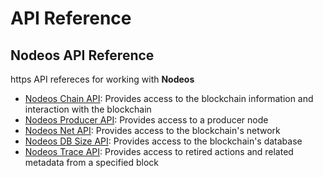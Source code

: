 # API Reference #

## Nodeos API Reference ##

https API refereces for working with **Nodeos**
- [Nodeos Chain API](/leap-plugins/chain.api/): Provides access to the blockchain information and interaction with the blockchain
- [Nodeos Producer API](/leap-plugins/producer.api/): Provides access to a producer node
- [Nodeos Net API](/leap-plugins/net.api/): Provides access to the blockchain's network
- [Nodeos DB Size API](/leap-plugins/db_size.api/): Provides access to the blockchain's database
- [Nodeos Trace API](/leap-plugins/trace.api/): Provides access to retired actions and related metadata from a specified block
